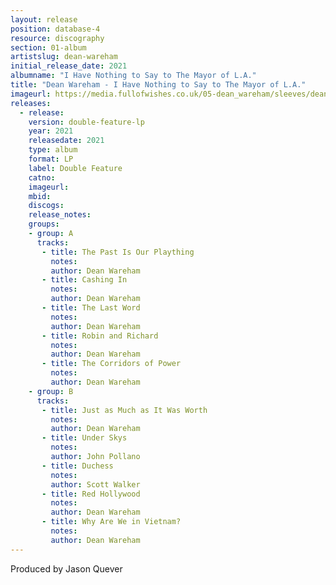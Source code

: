```yaml
---
layout: release
position: database-4
resource: discography
section: 01-album
artistslug: dean-wareham
initial_release_date: 2021
albumname: "I Have Nothing to Say to The Mayor of L.A."
title: "Dean Wareham - I Have Nothing to Say to The Mayor of L.A."
imageurl: https://media.fullofwishes.co.uk/05-dean_wareham/sleeves/dean-wareham-i-have-nothing-to-say.jpg
releases:
  - release:
    version: double-feature-lp
    year: 2021
    releasedate: 2021
    type: album
    format: LP
    label: Double Feature
    catno: 
    imageurl: 
    mbid:
    discogs:
    release_notes: 
    groups:
    - group: A
      tracks:
       - title: The Past Is Our Plaything
         notes:
         author: Dean Wareham
       - title: Cashing In
         notes:
         author: Dean Wareham
       - title: The Last Word
         notes:
         author: Dean Wareham
       - title: Robin and Richard
         notes:
         author: Dean Wareham
       - title: The Corridors of Power
         notes:
         author: Dean Wareham
    - group: B
      tracks:
       - title: Just as Much as It Was Worth
         notes:
         author: Dean Wareham
       - title: Under Skys
         notes:
         author: John Pollano
       - title: Duchess
         notes:
         author: Scott Walker
       - title: Red Hollywood
         notes:
         author: Dean Wareham
       - title: Why Are We in Vietnam?
         notes: 
         author: Dean Wareham
---
```

Produced by Jason Quever
